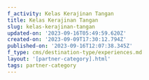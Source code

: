 ```yaml
---
f_activity: Kelas Kerajinan Tangan
title: Kelas Kerajinan Tangan
slug: kelas-kerajinan-tangan
updated-on: '2023-09-16T05:49:59.620Z'
created-on: '2023-09-09T17:30:12.794Z'
published-on: '2023-09-16T12:07:38.345Z'
f_type: cms/destination-type/experiences.md
layout: '[partner-category].html'
tags: partner-category
---
```



